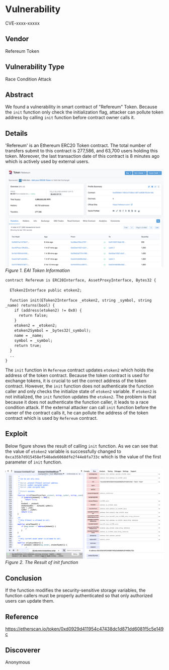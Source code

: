 # Vulnerability
CVE-xxxx-xxxxx

## Vendor
Refereum Token

## Vulnerability Type
Race Condition Attack

## Abstract
We found a vulnerability in smart contract of "Refereum" Token.
Because the `init` function only check the initialization flag, attacker can pollute token address by calling `init` function before contract owner calls it.

## Details
'Refereum' is an Ethereum ERC20 Token contract. The total number of transfers submit to this contract is 277,586, and 63,700 users holding this token.
Moreover, the last transaction date of this contract is 8 minutes ago which is actively used by external users.

![](./img/visibility_00_1.png)
  *Figure 1. EAI Token Information*


```
contract Refereum is ERC20Interface, AssetProxyInterface, Bytes32 {

  EToken2Interface public etoken2;

  function init(EToken2Interface _etoken2, string _symbol, string _name) returns(bool) {
    if (address(etoken2) != 0x0) {
      return false;
    }
    etoken2 = _etoken2;
    etoken2Symbol = _bytes32(_symbol);
    name = _name;
    symbol = _symbol;
    return true;
  }
  ..
}
```

The `init` function in `Refereum` contract updates `etoken2` which holds the address of the token contract.
Because the token contract is used for exchange tokens, it is crucial to set the correct address of the token contract.
However, the `init` function does not authenticate the function caller and only checks the initialize state of `etoken2` variable. If `etoken2` is not initialized, the `init` function updates the `etoken2`.
The problem is that because it does not authenticate the function caller, it leads to a race condition attack.
If the external attacker can call `init` function before the owner of the contract calls it, he can pollute the address of the token contract which is used by `Refereum` contract.

## Exploit
Below figure shows the result of calling `init` function.
As we can see that the value of `etoken2` variable is successfully changed to `0xca35b7d915458ef540ade6068dfe2f44e8fa733c` which is the value of the first parameter of `init` function.

  ![](./img/visibility_00_2.png)
  *Figure 2. The Result of init function*

## Conclusion
If the function modifies the security-sensitive storage variables, the function callers must be properly authenticated so that only authorized users can update them.

## Reference
https://etherscan.io/token/0xd0929d411954c47438dc1d871dd6081f5c5e149c


## Discoverer
Anonymous
